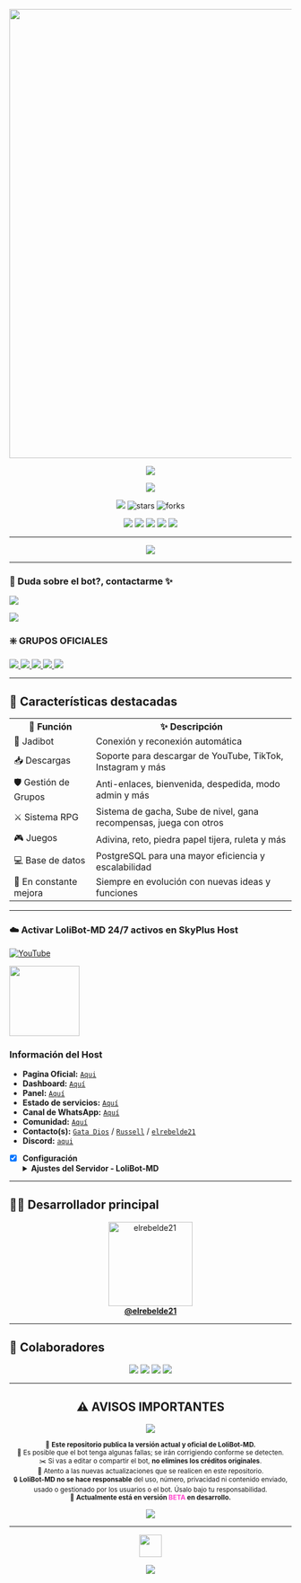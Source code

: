 <p align="center">
  <img src="https://telegra.ph/file/c3396a8d9b8ba43aed33e.jpg" width="800"/>
</p>

<p align="center">
  <img src="https://capsule-render.vercel.app/api?type=waving&color=F700FF&height=100&section=header&text=✨%20LoliBot-MD%20v2.0.0%20(BETA)%20✨&fontSize=32&fontColor=ffffff" />
</p>

<p align="center">
  <img src="http://readme-typing-svg.herokuapp.com?font=Fira+Code&size=18&duration=3500&pause=1000&color=FF69B4&center=true&vCenter=true&width=500&lines=🔮+Rediseñado+desde+0+para+Mejor+estabilidad+rendimiento" />
</p>

<p align="center">
  <img src="https://img.shields.io/badge/Versión-BETA_2.0.0-FF69B4?style=for-the-badge&logo=github">
  <img src="https://img.shields.io/github/stars/elrebelde21/LoliBot-MD?color=yellow&style=for-the-badge" alt="stars"/>
  <img src="https://img.shields.io/github/forks/elrebelde21/LoliBot-MD?color=blue&style=for-the-badge" alt="forks"/>
</p>

<p align="center">
  <a href="https://whatsapp.com/channel/0029Vas9jIPFsn0fgdNCKO0V"><img src="https://img.shields.io/badge/-25D366?style=for-the-badge&logo=whatsapp&logoColor=white"/></a>
  <a href="https://www.youtube.com/@elrebelde.21"><img src="https://img.shields.io/badge/-FF0000?style=for-the-badge&logo=youtube"/></a>
  <a href="https://www.facebook.com/elrebelde21"><img src="https://img.shields.io/badge/-1877F2?style=for-the-badge&logo=facebook"/></a>
  <a href="https://www.instagram.com/itschinita_official"><img src="https://img.shields.io/badge/-E4405F?style=for-the-badge&logo=instagram"/></a>
  <a href="https://www.tiktok.com/@elrebeldee21"><img src="https://img.shields.io/badge/-000000?style=for-the-badge&logo=tiktok"/></a>
</p>

---

<p align="center">
  <a href="https://github.com/elrebelde21">
    <img src="http://readme-typing-svg.herokuapp.com?font=Fira+Code&size=20&duration=3500&pause=1000&color=FF69B4&center=true&vCenter=true&width=500&lines=LoliBot-MD+%F0%9F%90%88+%F0%9F%94%A5+Versi%C3%B3n+2.0.0+%28Beta%29;Ahora+m%C3%A1s+r%C3%A1pido+y+potente;Gracias+por+apoyar+el+proyecto+%F0%9F%92%96" />
  </a>
</p>

---

### 💫 Duda sobre el bot?, contactarme ✨

<a href="http://wa.me/573226873710" target="blank"><img src="https://img.shields.io/badge/Creador-25D366?style=for-the-badge&logo=whatsapp&logoColor=white" /> 

<a href="http://wa.me/595975610288?text=.estado" target="blank"><img src="https://img.shields.io/badge/Bot oficial-25D366?style=for-the-badge&logo=whatsapp&logoColor=white" />
</a>

### ❇️ GRUPOS OFICIALES

<a href="https://chat.whatsapp.com/HNDVUxHphPzG3cJHIwCaX5" target="blank"><img src="https://img.shields.io/badge/Grupo LoliBot ofc 1-25D366?style=for-the-badge&logo=whatsapp&logoColor=white" /> 
<a href="https://chat.whatsapp.com/H4hxytyGvucIF1k0UAR7es" target="blank"><img src="https://img.shields.io/badge/Grupo LoliBot ofc 2-25D366?style=for-the-badge&logo=whatsapp&logoColor=white" />
<a href="https://chat.whatsapp.com/IO5k0UOF7hOJHE1eH3Fcxh" target="blank"><img src="https://img.shields.io/badge/🐈 𝐆𝐚𝐭𝐚𝐁𝐨𝐭 & 𝐋𝐨𝐥𝐢𝐁𝐨𝐭 🥳-25D366?style=for-the-badge&logo=whatsapp&logoColor=white" />
<a href="https://chat.whatsapp.com/IstOAq2RnBx687WhQpOYK8" target="blank"><img src="https://img.shields.io/badge/𝐄𝐧𝐥𝐚𝐜𝐞 𝐋𝐨𝐥𝐢𝐁𝐨𝐭 -25D366?style=for-the-badge&logo=whatsapp&logoColor=white" />
<a href="https://chat.whatsapp.com/Jpshmvl9Ey4K30zKHoK20q" target="blank"><img src="https://img.shields.io/badge/💫 𝘾𝙤𝙢𝙪𝙣𝙞𝙙𝙖𝙙 𝙇𝙤𝙡𝙞𝘽𝙤𝙩 🥳-25D366?style=for-the-badge&logo=whatsapp&logoColor=white" />
</a>

---

## 🚀 Características destacadas

<p align="center">

<table>
  <tr>
    <th>🧠 Función</th>
    <th>✨ Descripción</th>
  </tr>
  <tr>
    <td>🤖 Jadibot</td>
    <td>Conexión y reconexión automática</td>
  </tr>
  <tr>
    <td>📥 Descargas</td>
    <td>Soporte para descargar de YouTube, TikTok, Instagram y más</td>
  </tr>
  <tr>
    <td>🛡️ Gestión de Grupos</td>
    <td>Anti-enlaces, bienvenida, despedida, modo admin y más</td>
  </tr>
  <tr>
    <td>⚔️ Sistema RPG</td>
    <td>Sistema de gacha, Sube de nivel, gana recompensas, juega con otros</td>
  </tr>
  <tr>
    <td>🎮 Juegos</td>
    <td>Adivina, reto, piedra papel tijera, ruleta y más</td>
   </tr>
  <tr>
    <td>💻 Base de datos</td>
    <td>PostgreSQL para una mayor eficiencia y escalabilidad</td>
  </tr>
  <tr>
    <td>🚧 En constante mejora</td>
    <td>Siempre en evolución con nuevas ideas y funciones</td>
  </tr>
</table>

</p>

---

### ☁️ Activar LoliBot-MD 24/7 activos en SkyPlus Host
[![YouTube](https://img.shields.io/badge/SkyUltraPlus-Host-FF0000?style=for-the-badge&logo=youtube&logoColor=white)](https://youtu.be/fZbcCLpSH6Y?si=1sDen7Bzmb7jVpAI)

<a href="https://dash.corinplus.com"><img src="https://qu.ax/zFzXF.png" height="125px"></a>

### Información del Host
- **Pagina Oficial:** [`Aqui`](https://skyultraplus.com)
- **Dashboard:** [`Aquí`](https://dash.skyultraplus.com)
- **Panel:** [`Aquí`](https://panel.skyultraplus.com)
- **Estado de servicios:** [`Aquí`](https://estado.skyultraplus.com)
- **Canal de WhatsApp:** [`Aquí`](https://whatsapp.com/channel/0029VakUvreFHWpyWUr4Jr0g)
- **Comunidad:** [`Aquí`](https://chat.whatsapp.com/JPwcXvPEUwlEOyjI3BpYys)
- **Contacto(s):** [`Gata Dios`](https://wa.me/message/B3KTM5XN2JMRD1) / [`Russell`](https://api.whatsapp.com/send/?phone=15167096032&text&type=phone_number&app_absent=0) / [`elrebelde21`](https://facebook.com/elrebelde21)
- **Discord:** [`aqui`](https://discord.gg/Ph4eWsZ8)

- [x] **Configuración** <details><summary>**Ajustes del Servidor - LoliBot-MD**</summary><img src="https://telegra.ph/file/7ddd30dd7d77354fb01fe.jpg"></details>

---

## 👨‍💻 Desarrollador principal

<p align="center">
  <a href="https://github.com/elrebelde21">
    <img src="https://github.com/elrebelde21.png" width="150" height="150" alt="elrebelde21"/><br>
    <b>@elrebelde21</b>
  </a>
</p>

---

## 👥 Colaboradores

<p align="center">
  <img src="https://github.com/GataNina-Li.png?size=100">
  <img src="https://github.com/AzamiJs.png?size=100">
  <img src="https://github.com/Alba070503.png?size=100">
  <img src="https://github.com/edar123.png?size=100">
</p>

---

<h2 align="center">⚠️ AVISOS IMPORTANTES</h2>

<p align="center">
  <img src="https://capsule-render.vercel.app/api?type=waving&color=F700FF&height=60&section=header&text=¡Lee+esto+antes+de+usar+el+bot!&fontSize=20&fontColor=ffffff" />
</p>

<p align="center">
  <sub>
    🚧 <b>Este repositorio publica la versión actual y oficial de LoliBot-MD.</b><br>
    📢 Es posible que el bot tenga algunas fallas; se irán corrigiendo conforme se detecten.<br>
    ✂️ Si vas a editar o compartir el bot, <b>no elimines los créditos originales</b>.<br>
    🎯 Atento a las nuevas actualizaciones que se realicen en este repositorio.<br>
    🔒 <b>LoliBot-MD no se hace responsable</b> del uso, número, privacidad ni contenido enviado, usado o gestionado por los usuarios o el bot. Úsalo bajo tu responsabilidad.<br>
    🚧 <b>Actualmente está en versión <span style="color:#FF44CC">BETA</span> en desarrollo.</b><br>
  </sub>
</p>

<p align="center">
  <img src="https://capsule-render.vercel.app/api?type=waving&color=F700FF&height=60&section=footer" />
</p>

---

<p align="center">
  <img src="https://github.com/siegrin/siegrin/blob/main/Assets/Handshake.gif" height="40px">
</p>

<p align="center">
  <img src="https://capsule-render.vercel.app/api?type=rect&color=F700FF&height=60&section=footer" />
</p